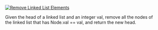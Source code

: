 [![Remove Linked List Elements](https://leetcode.com/problems/remove-linked-list-elements/)](https://leetcode.com/problems/remove-linked-list-elements/)


Given the head of a linked list and an integer val, remove all the nodes of the linked list that has Node.val == val, and return the new head.